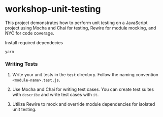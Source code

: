 # workshop-unit-testing

This project demonstrates how to perform unit testing on a JavaScript project using Mocha and Chai for testing, Rewire for module mocking, and NYC for code coverage.

Install required dependecies

`yarn`

### Writing Tests

1. Write your unit tests in the `test` directory. Follow the naming convention `<module-name>.test.js`.

2. Use Mocha and Chai for writing test cases. You can create test suites with `describe` and write test cases with `it`.

3. Utilize Rewire to mock and override module dependencies for isolated unit testing.
